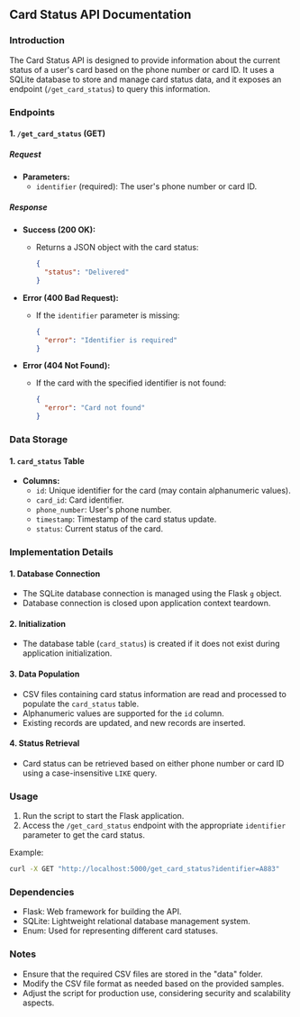 ## Card Status API Documentation

### Introduction

The Card Status API is designed to provide information about the current status of a user's card based on the phone number or card ID. It uses a SQLite database to store and manage card status data, and it exposes an endpoint (`/get_card_status`) to query this information.

### Endpoints

#### 1. `/get_card_status` (GET)

##### Request

- **Parameters:**
  - `identifier` (required): The user's phone number or card ID.

##### Response

- **Success (200 OK):**
  - Returns a JSON object with the card status:
    ```json
    {
      "status": "Delivered"
    }
    ```

- **Error (400 Bad Request):**
  - If the `identifier` parameter is missing:
    ```json
    {
      "error": "Identifier is required"
    }
    ```

- **Error (404 Not Found):**
  - If the card with the specified identifier is not found:
    ```json
    {
      "error": "Card not found"
    }
    ```

### Data Storage

#### 1. `card_status` Table

- **Columns:**
  - `id`: Unique identifier for the card (may contain alphanumeric values).
  - `card_id`: Card identifier.
  - `phone_number`: User's phone number.
  - `timestamp`: Timestamp of the card status update.
  - `status`: Current status of the card.

### Implementation Details

#### 1. Database Connection

- The SQLite database connection is managed using the Flask `g` object.
- Database connection is closed upon application context teardown.

#### 2. Initialization

- The database table (`card_status`) is created if it does not exist during application initialization.

#### 3. Data Population

- CSV files containing card status information are read and processed to populate the `card_status` table.
- Alphanumeric values are supported for the `id` column.
- Existing records are updated, and new records are inserted.

#### 4. Status Retrieval

- Card status can be retrieved based on either phone number or card ID using a case-insensitive `LIKE` query.

### Usage

1. Run the script to start the Flask application.
2. Access the `/get_card_status` endpoint with the appropriate `identifier` parameter to get the card status.

Example:

```bash
curl -X GET "http://localhost:5000/get_card_status?identifier=A883"
```

### Dependencies

- Flask: Web framework for building the API.
- SQLite: Lightweight relational database management system.
- Enum: Used for representing different card statuses.

### Notes

- Ensure that the required CSV files are stored in the "data" folder.
- Modify the CSV file format as needed based on the provided samples.
- Adjust the script for production use, considering security and scalability aspects.
